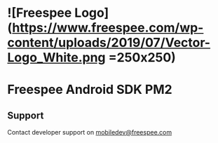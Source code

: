 # ![Freespee Logo](https://www.freespee.com/wp-content/uploads/2019/07/Vector-Logo_White.png =250x250)

# Freespee Android SDK PM2

## Support

Contact developer support on mobiledev@freespee.com
